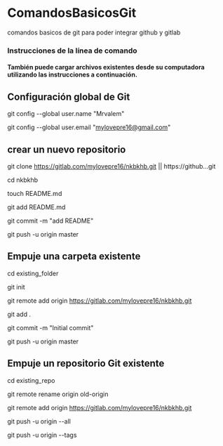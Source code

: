 # ComandosBasicosGit
comandos basicos de git para poder integrar github y gitlab


### Instrucciones de la línea de comando
#### También puede cargar archivos existentes desde su computadora utilizando las instrucciones a continuación.

## Configuración global de Git
  git config --global user.name "Mrvalem"
  
  git config --global user.email "mylovepre16@gmail.com"

## crear un nuevo repositorio

  git clone https://gitlab.com/mylovepre16/nkbkhb.git  || https://github...git
  
  cd nkbkhb
  
  touch README.md
  
  git add README.md
  
  git commit -m "add README"
  
  git push -u origin master

## Empuje una carpeta existente

  cd existing_folder
  
  git init
  
  git remote add origin https://gitlab.com/mylovepre16/nkbkhb.git
  
  git add .
  
  git commit -m "Initial commit"
  
  git push -u origin master

## Empuje un repositorio Git existente

  cd existing_repo
  
  git remote rename origin old-origin
  
  git remote add origin https://gitlab.com/mylovepre16/nkbkhb.git
  
  git push -u origin --all
  
  git push -u origin --tags

